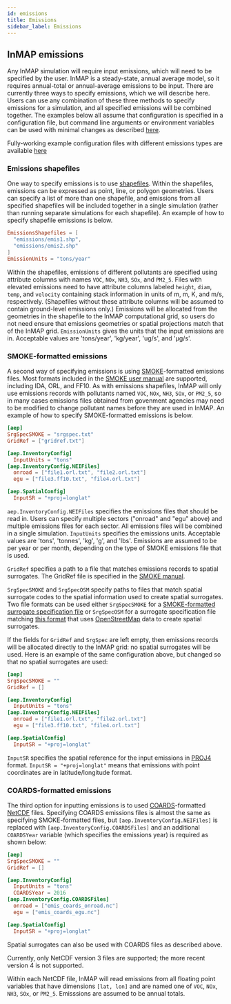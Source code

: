 ```yaml
---
id: emissions
title: Emissions
sidebar_label: Emissions
---
```


## InMAP emissions

Any InMAP simulation will require input emissions, which will need to be specified by the user.
InMAP is a steady-state, annual average model, so it requires annual-total or annual-average emissions to be input.
There are currently three ways to specify emissions, which we will describe here.
Users can use any combination of these three methods to specify emissions for a simulation, and all specified emissions will be combined together.
The examples below all assume that configuration is specified in a configuration file, but command line arguments or environment variables can be used with minimal changes as described [here](run_config.html).

Fully-working example configuration files with different emissions types are available [here](https://github.com/spatialmodel/inmap/tree/master/cmd/inmap)

### Emissions shapefiles

One way to specify emissions is to use [shapefiles](https://en.wikipedia.org/wiki/Shapefile).
Within the shapefiles, emissions can be expressed as point, line, or polygon geometries.
Users can specify a list of more than one shapefile, and emissions from all specified shapefiles will be included together in a single simulation (rather than running separate simulations for each shapefile).
An example of how to specify shapefile emissions is below.

``` toml
EmissionsShapefiles = [
  "emissions/emis1.shp",
  "emissions/emis2.shp"
]
EmissionUnits = "tons/year"
```

Within the shapefiles, emissions of different pollutants are specified using attribute columns with names `VOC`, `NOx`, `NH3`, `SOx`, and `PM2_5`.
Files with elevated emissions need to have attribute columns labeled `height`, `diam`, `temp`, and `velocity` containing stack information in units of m, m, K, and m/s, respectively. (Shapefiles without these attribute columns will be assumed to contain ground-level emissions only.)
Emissions will be allocated from the geometries in the shapefile to the InMAP computational grid, so users do not need ensure that emissions geometries or spatial projections match that of the InMAP grid.
`EmissionUnits` gives the units that the input emissions are in.
Acceptable values are 'tons/year', 'kg/year', 'ug/s', and 'μg/s'.

### SMOKE-formatted emissions

A second way of specifying emissions is using [SMOKE](https://www.cmascenter.org/smoke/)-formatted emissions files.
Most formats included in the [SMOKE user manual](https://www.cmascenter.org/smoke/documentation/4.6/html/ch08s02.html) are supported, including IDA, ORL, and FF10.
As with emissions shapefiles, InMAP will only use emissions records with pollutants named `VOC`, `NOx`, `NH3`, `SOx`, or `PM2_5`, so in many cases emissions files obtained from govenment agencies may need to be modified to change pollutant names before they are used in InMAP.
An example of how to specify SMOKE-formatted emissions is below.

``` toml
[aep]
SrgSpecSMOKE = "srgspec.txt"
GridRef = ["gridref.txt"]

[aep.InventoryConfig]
  InputUnits = "tons"
[aep.InventoryConfig.NEIFiles]
  onroad = ["file1.orl.txt", "file2.orl.txt"]
  egu = ["file3.ff10.txt", "file4.orl.txt"]

[aep.SpatialConfig]
  InputSR = "+proj=longlat"
```

`aep.InventoryConfig.NEIFiles` specifies the emissions files that should be read in.
Users can specify multiple sectors ("onroad" and "egu" above) and multiple emissions files for each sector.
All emissions files will be combined in a single simulation.
`InputUnits` specifies the emissions units.
Acceptable values are 'tons', 'tonnes', 'kg', 'g', and 'lbs'.
Emissions are assumed to be per year or per month, depending on the type of SMOKE emissions file that is used.

`GridRef` specifies a path to a file that matches emissions records to spatial surrogates. The GridRef file is specified in the [SMOKE manual](https://www.cmascenter.org/smoke/documentation/4.6/html/ch08s04s03.html).

`SrgSpecSMOKE` and `SrgSpecOSM` specify paths to files that match spatial surrogate codes to the spatial information used to create spatial surrogates. Two file formats can be used either `SrgSpecSMOKE` for a [SMOKE-formatted surrogate specification file](https://raw.githubusercontent.com/spatialmodel/inmap/master/emissions/aep/data/nei2014/surrogate_specification_2014.csv) or `SrgSpecOSM` for a surrogate specification file matching [this format](https://github.com/spatialmodel/inmap/blob/master/emissions/aep/testdata/srgspec_osm.json) that uses [OpenStreetMap](https://www.openstreetmap.org/) data to create spatial surrogates.

If the fields for `GridRef` and `SrgSpec` are left empty, then emissions records will be allocated directly to the InMAP grid: no spatial surrogates will be used.
Here is an example of the same configuration above, but changed so that no spatial surrogates are used:

``` toml
[aep]
SrgSpecSMOKE = ""
GridRef = []

[aep.InventoryConfig]
  InputUnits = "tons"
[aep.InventoryConfig.NEIFiles]
  onroad = ["file1.orl.txt", "file2.orl.txt"]
  egu = ["file3.ff10.txt", "file4.orl.txt"]

[aep.SpatialConfig]
  InputSR = "+proj=longlat"
```

`InputSR` specifies the spatial reference for the input emissions in [PROJ4](https://proj.org/) format. `InputSR = "+proj=longlat"` means that emissions with point coordinates are in latitude/longitude format.

### COARDS-formatted emissions

The third option for inputting emissions is to used [COARDS](https://ferret.pmel.noaa.gov/Ferret/documentation/coards-netcdf-conventions)-formatted [NetCDF](https://www.unidata.ucar.edu/software/netcdf/) files.
Specifying COARDS emissions files is almost the same as specifying SMOKE-formatted files, but `[aep.InventoryConfig.NEIFiles]` is replaced with `[aep.InventoryConfig.COARDSFiles]` and an additional `COARDSYear` variable (which specifies the emissions year) is required as shown below:

``` toml
[aep]
SrgSpecSMOKE = ""
GridRef = []

[aep.InventoryConfig]
  InputUnits = "tons"
  COARDSYear = 2016
[aep.InventoryConfig.COARDSFiles]
  onroad = ["emis_coards_onroad.nc"]
  egu = ["emis_coards_egu.nc"]

[aep.SpatialConfig]
  InputSR = "+proj=longlat"
```

Spatial surrogates can also be used with COARDS files as described above.

Currently, only NetCDF version 3 files are supported; the more recent version 4 is not supported.

Within each NetCDF file, InMAP will read emissions from all floating point variables that have dimensions `[lat, lon]` and are named one of `VOC`, `NOx`, `NH3`, `SOx`, or `PM2_5`.
Emisssions are assumed to be annual totals.
